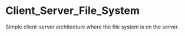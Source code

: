 # Client_Server_File_System
Simple client-server architecture where the file system is on the server.
